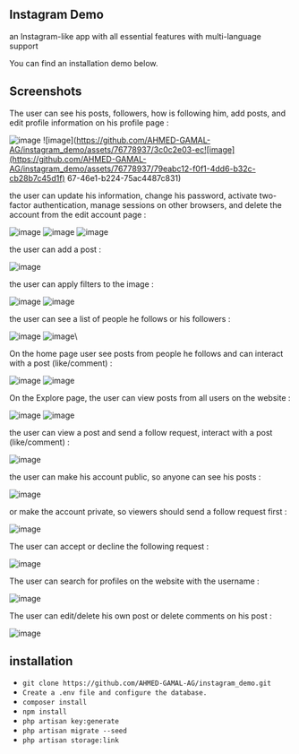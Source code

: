 ## Instagram Demo
an Instagram-like app with all essential features with multi-language support

You can find an installation demo below.

## Screenshots

The user can see his posts, followers, how is following him, add posts, and edit profile information on his profile page :

![image](https://github.com/AHMED-GAMAL-AG/instagram_demo/assets/76778937/05fd0868-47f1-4fdc-943c-bf9849a1b887)
![image](https://github.com/AHMED-GAMAL-AG/instagram_demo/assets/76778937/3c0c2e03-ec![image](https://github.com/AHMED-GAMAL-AG/instagram_demo/assets/76778937/79eabc12-f0f1-4dd6-b32c-cb28b7c45d1f)
67-46e1-b224-75ac4487c831)

the user can update his information, change his password, activate two-factor authentication, manage sessions on other browsers, and delete the account from the edit account page :

![image](https://github.com/AHMED-GAMAL-AG/instagram_demo/assets/76778937/3bbaaa81-e376-419b-ac48-c30c83c27e87)
![image](https://github.com/AHMED-GAMAL-AG/instagram_demo/assets/76778937/bebbbd92-4deb-47b7-ad1f-f7d1cfe41792)
![image](https://github.com/AHMED-GAMAL-AG/instagram_demo/assets/76778937/0a1efacf-50a4-4c82-98d8-e436af08c4e4)

the user can add a post : 

![image](https://github.com/AHMED-GAMAL-AG/instagram_demo/assets/76778937/72814a6d-22c1-48f9-b37d-68131f367714)

the user can apply filters to the image :

![image](https://github.com/AHMED-GAMAL-AG/instagram_demo/assets/76778937/40acc3c3-09f2-4bfd-a38c-1c0f38bf6794)
![image](https://github.com/AHMED-GAMAL-AG/instagram_demo/assets/76778937/3c183f8e-b91d-48bd-9fbb-6ecee846cf58)

the user can see a list of people he follows or his followers :

![image](https://github.com/AHMED-GAMAL-AG/instagram_demo/assets/76778937/a9e89fbe-2d43-45a3-8c7f-adfb8381464c)
![image](https://github.com/AHMED-GAMAL-AG/instagram_demo/assets/76778937/61d20f49-db6e-4faf-a31e-d14cf751e4df)\

On the home page user see posts from people he follows and can interact with a post (like/comment) :

![image](https://github.com/AHMED-GAMAL-AG/instagram_demo/assets/76778937/c67933b0-ed30-40f3-8973-073e43685488)
![image](https://github.com/AHMED-GAMAL-AG/instagram_demo/assets/76778937/c7b5e6ee-ce0a-4f65-92e4-56091e188eb4)

On the Explore page, the user can view posts from all users on the website :

![image](https://github.com/AHMED-GAMAL-AG/instagram_demo/assets/76778937/4e5dda57-0e13-41a6-b8d3-e4f4b7b632fe)
![image](https://github.com/AHMED-GAMAL-AG/instagram_demo/assets/76778937/1375b465-fb5a-48e2-994f-07690b63ec57)

the user can view a post and send a follow request, interact with a post (like/comment) :

![image](https://github.com/AHMED-GAMAL-AG/instagram_demo/assets/76778937/b3d1310d-442b-45da-8867-04aff8eca1b2)

the user can make his account public, so anyone can see his posts :

![image](https://github.com/AHMED-GAMAL-AG/instagram_demo/assets/76778937/d20876b6-5234-49be-8bef-21ee26cdab16)

or make the account private, so viewers should send a follow request first :

![image](https://github.com/AHMED-GAMAL-AG/instagram_demo/assets/76778937/885fbff5-355a-40f0-890b-a9965891d285)

The user can accept or decline the following request :

![image](https://github.com/AHMED-GAMAL-AG/instagram_demo/assets/76778937/c959b371-b437-40f9-a574-4735a38bbf9a)

The user can search for profiles on the website with the username :

![image](https://github.com/AHMED-GAMAL-AG/instagram_demo/assets/76778937/70be379e-da53-4f37-8503-e5ee6bb2ed7e)

The user can edit/delete his own post or delete comments on his post : 

![image](https://github.com/AHMED-GAMAL-AG/instagram_demo/assets/76778937/350faf50-325f-434d-ac2f-5d7a1d94fea6)

## installation

<ul>
<li><code>git clone https://github.com/AHMED-GAMAL-AG/instagram_demo.git</code></li>
<li><code>Create a .env file and configure the database.</code></li>
<li><code>composer install</code></li>
<li><code>npm install</code></li>
<li><code>php artisan key:generate</code></li>
<li><code>php artisan migrate --seed</code></li>
<li><code>php artisan storage:link</code></li>
</ul>
